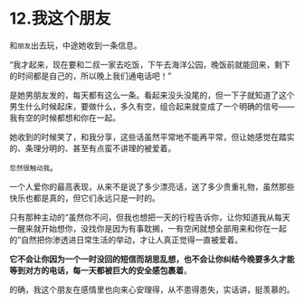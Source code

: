 # 12.我这个朋友

和`朋友`出去玩，中途她收到一条信息。

“我才起来，现在要和二叔一家去吃饭，下午去海洋公园，晚饭前就能回来，剩下的时间都是自己的，所以晚上我们通电话吧！”

是她男朋友发的，每天都有这么一条。看起来没头没尾的，但一下子就知道了这个男生什么时候起床，要做什么，多久有空，组合起来就变成了一个明确的信号——我有空的时候都想和你在一起。

她收到的时候笑了，和我分享，这些话虽然平常地不能再平常，但让她感觉在踏实的、条理分明的、甚至有点蛮不讲理的被爱着。

`忽然很触动我`。

一个人爱你的最高表现，从来不是说了多少漂亮话，送了多少贵重礼物，虽然那些快乐也都是真的，但它们永远只是一时的。

只有那种主动的“虽然你不问，但我也想把一天的行程告诉你，让你知道我从每天一醒来就开始想你，没找你是因为有事耽搁，一有空闲就想全部用来和你在一起的”自然把你渗透进日常生活的举动，才让人真正觉得一直被爱着。

**它不会让你因为一个一时没回的短信而胡思乱想，也不会让你纠结今晚要多久才能等到对方的电话，每一天都被巨大的安全感包裹着**。

的确，我这个朋友在感情里也向来心安理得，从不患得患失，实话讲，挺羡慕的。

